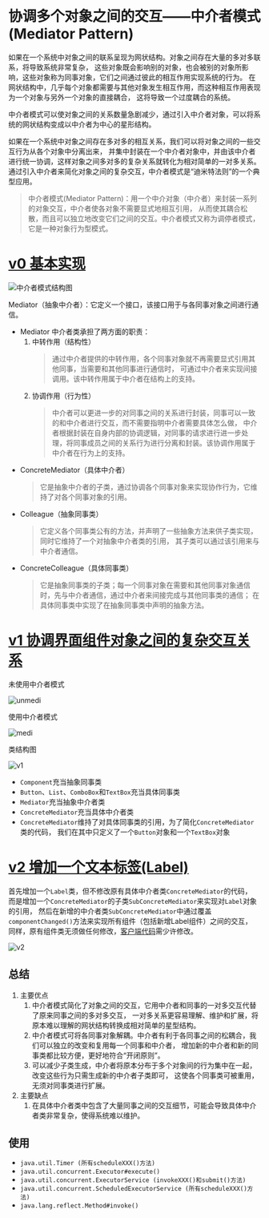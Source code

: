 # 协调多个对象之间的交互——中介者模式 (Mediator Pattern)

如果在一个系统中对象之间的联系呈现为网状结构。对象之间存在大量的多对多联系，将导致系统非常复杂，
这些对象既会影响别的对象，也会被别的对象所影响，这些对象称为同事对象，它们之间通过彼此的相互作用实现系统的行为。
在网状结构中，几乎每个对象都需要与其他对象发生相互作用，而这种相互作用表现为一个对象与另外一个对象的直接耦合，
这将导致一个过度耦合的系统。

中介者模式可以使对象之间的关系数量急剧减少，通过引入中介者对象，可以将系统的网状结构变成以中介者为中心的星形结构。

如果在一个系统中对象之间存在多对多的相互关系，我们可以将对象之间的一些交互行为从各个对象中分离出来，
并集中封装在一个中介者对象中，并由该中介者进行统一协调，这样对象之间多对多的复杂关系就转化为相对简单的一对多关系。
通过引入中介者来简化对象之间的复杂交互，中介者模式是“迪米特法则”的一个典型应用。

> 中介者模式(Mediator Pattern)：用一个中介对象（中介者）来封装一系列的对象交互，中介者使各对象不需要显式地相互引用，
从而使其耦合松散，而且可以独立地改变它们之间的交互。中介者模式又称为调停者模式，它是一种对象行为型模式。

# [v0 基本实现](v0)

![中介者模式结构图](v0/v0.png)

Mediator（抽象中介者）：它定义一个接口，该接口用于与各同事对象之间进行通信。
- Mediator 中介者类承担了两方面的职责：
    1. 中转作用（结构性）
        > 通过中介者提供的中转作用，各个同事对象就不再需要显式引用其他同事，当需要和其他同事进行通信时，
        可通过中介者来实现间接调用。该中转作用属于中介者在结构上的支持。
    2. 协调作用（行为性）
        > 中介者可以更进一步的对同事之间的关系进行封装，同事可以一致的和中介者进行交互，而不需要指明中介者需要具体怎么做，
        中介者根据封装在自身内部的协调逻辑，对同事的请求进行进一步处理，将同事成员之间的关系行为进行分离和封装。该协调作用属于中介者在行为上的支持。
- ConcreteMediator（具体中介者）
    > 它是抽象中介者的子类，通过协调各个同事对象来实现协作行为，它维持了对各个同事对象的引用。
- Colleague（抽象同事类）
    > 它定义各个同事类公有的方法，并声明了一些抽象方法来供子类实现，同时它维持了一个对抽象中介者类的引用，
    其子类可以通过该引用来与中介者通信。
- ConcreteColleague（具体同事类）
    > 它是抽象同事类的子类；每一个同事对象在需要和其他同事对象通信时，先与中介者通信，通过中介者来间接完成与其他同事类的通信；
    在具体同事类中实现了在抽象同事类中声明的抽象方法。

# [v1 协调界面组件对象之间的复杂交互关系](v1)

未使用中介者模式

![unmedi](v1/v1_unmedi.png)

使用中介者模式

![medi](v1/v1_medi.png)

类结构图

![v1](v1/v1.png)

- `Component`充当抽象同事类
- `Button`、`List`、`ComboBox`和`TextBox`充当具体同事类
- `Mediator`充当抽象中介者类
- `ConcreteMediator`充当具体中介者类
- `ConcreteMediator`维持了对具体同事类的引用，为了简化`ConcreteMediator`类的代码，
    我们在其中只定义了一个`Button`对象和一个`TextBox`对象

# [v2 增加一个文本标签(Label)](v2)

首先增加一个`Label`类，但不修改原有具体中介者类`ConcreteMediator`的代码，
而是增加一个`ConcreteMediator`的子类`SubConcreteMediator`来实现对`Label`对象的引用，
然后在新增的中介者类`SubConcreteMediator`中通过覆盖`componentChanged()`方法来实现所有组件（包括新增Label组件）之间的交互，
同样，原有组件类无须做任何修改，[客户端代码](v2/Client.java)需少许修改。

![v2](v2/v2.png)

## 总结 

1. 主要优点
    1. 中介者模式简化了对象之间的交互，它用中介者和同事的一对多交互代替了原来同事之间的多对多交互，
    一对多关系更容易理解、维护和扩展，将原本难以理解的网状结构转换成相对简单的星型结构。
    2. 中介者模式可将各同事对象解耦。中介者有利于各同事之间的松耦合，我们可以独立的改变和复用每一个同事和中介者，
    增加新的中介者和新的同事类都比较方便，更好地符合“开闭原则”。
    3. 可以减少子类生成，中介者将原本分布于多个对象间的行为集中在一起，改变这些行为只需生成新的中介者子类即可，
    这使各个同事类可被重用，无须对同事类进行扩展。
2. 主要缺点
    1. 在具体中介者类中包含了大量同事之间的交互细节，可能会导致具体中介者类非常复杂，使得系统难以维护。

## 使用

- `java.util.Timer (所有scheduleXXX()方法)`
- `java.util.concurrent.Executor#execute()`
- `java.util.concurrent.ExecutorService (invokeXXX()和submit()方法)`
- `java.util.concurrent.ScheduledExecutorService (所有scheduleXXX()方法)`
- `java.lang.reflect.Method#invoke()`